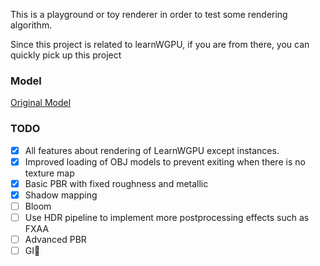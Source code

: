 This is a playground or toy renderer in order to test some rendering algorithm.

Since this project is related to learnWGPU, if you are from there, you can quickly pick up this project

### Model
<a href="https://free3d.com/zh/3d-model/low-poly-isometric-room-1-704614.html">Original Model</a>

### TODO
- [x] All features about rendering of LearnWGPU except instances.
- [x] Improved loading of OBJ models to prevent exiting when there is no texture map
- [x] Basic PBR with fixed roughness and metallic
- [x] Shadow mapping
- [ ] Bloom
- [ ] Use HDR pipeline to implement more postprocessing effects such as FXAA
- [ ] Advanced PBR 
- [ ] GI🫨